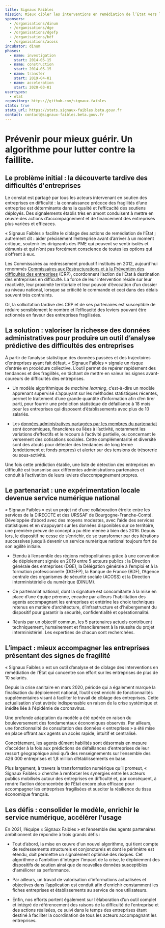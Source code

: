 ```yaml
---
title: Signaux Faibles
mission: Mieux cibler les interventions en remédiation de l’État vers les entreprises en difficulté
sponsors:
  - /organisations/dinum
  - /organisations/dge
  - /organisations/dgefp
  - /organisations/bdf
  - /organisations/acoss
incubator: dinum
phases:
  - name: investigation
    start: 2014-05-15
  - name: construction
    start: 2014-05-15
  - name: transfer
    start: 2019-04-01
  - name: acceleration
    start: 2020-03-01
usertypes:
  - etat
repository: https://github.com/signaux-faibles
stats: true
stats_url: https://stats.signaux-faibles.beta.gouv.fr
contact: contact@signaux-faibles.beta.gouv.fr
---
```

# Prévenir pour mieux guérir. Un algorithme pour lutter contre la faillite.

## Le problème initial : la découverte tardive des difficultés d'entreprises

Le constat est partagé par tous les acteurs intervenant en soutien des entreprises en difficulté : la connaissance précoce des fragilités d’une entreprise est déterminante dans la qualité et l’efficacité des soutiens déployés. Des signalements établis très en amont conduisent à mettre en œuvre des actions d’accompagnement et de financement des entreprises plus variées et efficaces. 

« Signaux Faibles » facilite le ciblage des actions de remédiation de l’État ; autrement dit : aider précisément l’entreprise avant d’arriver à un moment critique, soutenir les dirigeants des PME qui peuvent se sentir isolés et démunis et qui n’ont pas forcément conscience de toutes les options qui s’offrent à eux. 

Les Commissaires au redressement productif institués en 2012, aujourd’hui renommés [Commissaires aux Restructurations et à la Prévention des difficultés des entreprises](https://www.entreprises.gouv.fr/fr/industrie/politique-industrielle/commissaires-aux-restructurations-et-prevention-des-difficultes) (CRP), coordonnent l’action de l’État à destination des entreprises en difficulté. La force de leur intervention réside sur leur réactivité, leur proximité territoriale et leur pouvoir d’évocation d’un dossier au niveau national, lorsque sa criticité le commande et ceci dans des délais souvent très contraints. 

Or, la sollicitation tardive des CRP et de ses partenaires est susceptible de réduire sensiblement le nombre et l’efficacité des leviers pouvant être actionnés en faveur des entreprises fragilisées. 

## La solution : valoriser la richesse des données administratives pour produire un outil d’analyse prédictive des difficultés des entreprises

À partir de l’analyse statistique des données passées et des trajectoires d’entreprises ayant fait défaut, « Signaux Faibles » signale un risque d’entrée en procédure collective. L’outil permet de repérer rapidement des tendances et des fragilités, en tâchant de mettre en valeur les signes avant-coureurs de difficultés des entreprises.

-	Un modèle algorithmique de *machine learning*, c’est-à-dire un modèle apprenant supervisé s’appuyant sur les méthodes statistiques récentes, permet le traitement d’une grande quantité d’information afin d’en tirer parti, pour fournir une prédiction statistique de défaillance à 18 mois pour les entreprises qui disposent d’établissements avec plus de 10 salariés.

-	Les [données administratives partagées par les membres du partenariat](https://github.com/signaux-faibles/documentation/blob/master/description-donnees.md) sont économiques, financières ou liées à l’activité, notamment les variations d’effectifs et le recours à l’activité partielle, ou concernant le versement des cotisations sociales. Cette complémentarité et diversité sont des atouts pour détecter des tendances de long terme (endettement et fonds propres) et alerter sur des tensions de trésorerie ou sous-activité.

Une fois cette prédiction établie, une liste de détection des entreprises en difficulté est transmise aux différentes administrations partenaires et conduit à l’activation de leurs leviers d’accompagnement propres.

## Le partenariat : une expérimentation locale devenue service numérique national

« Signaux Faibles » est un projet né d’une collaboration étroite entre les services de la DIRECCTE et des URSSAF de Bourgogne-Franche-Comté. Développée d’abord avec des moyens modestes, avec l’aide des services statistiques et en s’appuyant sur les données disponibles sur ce territoire, une première preuve de concept a pu être menée à bien dès 2016. Depuis lors, le dispositif ne cesse de s’enrichir, de se transformer par des itérations successives jusqu’à devenir un service numérique national toujours fort de son agilité initiale. 

- Étendu à l’ensemble des régions métropolitaines grâce à une convention de déploiement signée en 2019 entre 5 acteurs publics : la Direction générale des entreprises (DGE), la Délégation générale à l’emploi et à la formation professionnelle (DGEFP), la Banque de France (BDF), l’Agence centrale des organismes de sécurité sociale (ACOSS) et la Direction interministérielle du numérique (DINUM).

- Ce partenariat national, dont la signature est concomitante à la mise en place d’une équipe pérenne, encadre par ailleurs l’habilitation des agents accompagnant les entreprises et entérine les choix techniques retenus en matière d’architecture, d’infrastructure et d’hébergement du dispositif pour garantir la sécurité, confidentialité et opérationnalité. 

- Réunis par un objectif commun, les 5 partenaires actuels contribuent techniquement, humainement et financièrement à la réussite du projet interministériel. Les expertises de chacun sont recherchées. 

## L’impact : mieux accompagner les entreprises présentant des signes de fragilité

« Signaux Faibles » est un outil d’analyse et de ciblage des interventions en remédiation de l’État qui concentre son effort sur les entreprises de plus de 10 salariés.

Depuis la crise sanitaire en mars 2020, période qui a également marqué la finalisation du déploiement national, l’outil s’est enrichi de fonctionnalités supplémentaires visant à faciliter le travail de ciblage des entreprises. Cette actualisation s'est avérée indispensable en raison de la crise systémique et inédite liée à l'épidémie de coronavirus.

Une profonde adaptation du modèle a été opérée en raison du bouleversement des fondamentaux économiques observés. Par ailleurs, une fonctionnalité de consultation des données « entreprises » a été mise en place offrant aux agents un accès rapide, intuitif et centralisé.

Concrètement, les agents dûment habilités sont désormais en mesure d’accéder à la fois aux prédictions de défaillances d’entreprises de leur ressort géographique ainsi qu’à des renseignements sur l’ensemble des 426 000 entreprises et 1,8 million d’établissements en base. 

Plus largement, à travers la transformation numérique qu’il promeut, « Signaux Faibles » cherche à renforcer les synergies entre les acteurs publics mobilisés autour des entreprises en difficulté et, par conséquent, à rendre l’action déconcentrée de l’État encore plus efficace pour accompagner les entreprises fragilisées et susciter la résilience du tissu économique français.

## Les défis : consolider le modèle, enrichir le service numérique, accélérer l’usage

En 2021, l’équipe « Signaux Faibles » et l’ensemble des agents partenaires ambitionnent de répondre à trois grands défis :

- Tout d’abord, la mise en œuvre d'un nouvel algorithme, qui tient compte de redressements structurels et conjoncturels et dont le périmètre est étendu, doit permettre un signalement optimisé des risques. Cet algorithme a l'ambition d'intégrer l’impact de la crise, le déploiement des dispositifs de soutien ainsi que de nouvelles données susceptibles d'améliorer sa performance.

- Par ailleurs, un travail de valorisation d’informations actualisées et objectives dans l’application est conduit afin d’enrichir constamment les fiches entreprises et établissements au service de nos utilisateurs.

- Enfin, nos efforts portent également sur l’élaboration d’un outil complet et intégré de référencement des raisons de la difficulté de l’entreprise et des actions réalisées, ce suivi dans le temps des entreprises étant destiné à faciliter la coordination de tous les acteurs accompagnant les entreprises.
